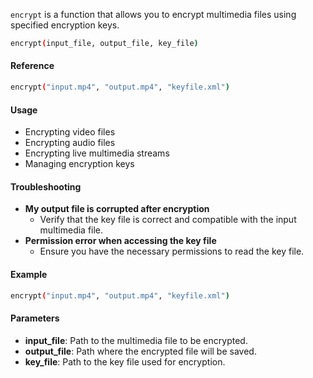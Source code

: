 


`encrypt` is a function that allows you to encrypt multimedia files using specified encryption keys.

```bash
encrypt(input_file, output_file, key_file)
```

#### Reference
```bash
encrypt("input.mp4", "output.mp4", "keyfile.xml")
```

#### Usage

- Encrypting video files
- Encrypting audio files
- Encrypting live multimedia streams
- Managing encryption keys

#### Troubleshooting

- **My output file is corrupted after encryption**
  - Verify that the key file is correct and compatible with the input multimedia file.
- **Permission error when accessing the key file**
  - Ensure you have the necessary permissions to read the key file.

#### Example

```bash
encrypt("input.mp4", "output.mp4", "keyfile.xml")
```

#### Parameters

- **input_file**: Path to the multimedia file to be encrypted.
- **output_file**: Path where the encrypted file will be saved.
- **key_file**: Path to the key file used for encryption.

